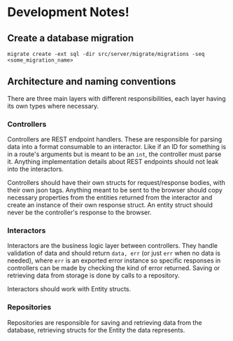 # Development Notes!

## Create a database migration

```
migrate create -ext sql -dir src/server/migrate/migrations -seq <some_migration_name>
```

## Architecture and naming conventions

There are three main layers with different responsibilities, each layer having its own types where necessary.

### Controllers

Controllers are REST endpoint handlers. These are responsible for parsing data into a format consumable to an interactor. Like if an ID for something is in a route's arguments but is meant to be an `int`, the controller must parse it. Anything implementation details about REST endpoints should not leak into the interactors.

Controllers should have their own structs for request/response bodies, with their own json tags. Anything meant to be sent to the browser should copy necessary properties from the entities returned from the interactor and create an instance of their own response struct. An entity struct should never be the controller's response to the browser.

### Interactors

Interactors are the business logic layer between controllers. They handle validation of data and should return `data, err` (or just `err` when no data is needed), where `err` is an exported error instance so specific responses in controllers can be made by checking the kind of error returned. Saving or retrieving data from storage is done by calls to a repository.

Interactors should work with Entity structs.

### Repositories

Repositories are responsible for saving and retrieving data from the database, retrieving structs for the Entity the data represents.
